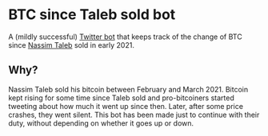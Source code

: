 # BTC since Taleb sold bot

A (mildly successful) [Twitter bot](https://twitter.com/sincetalebsold) that keeps track of the change of BTC since [Nassim Taleb](https://twitter.com/nntaleb) sold in early 2021.

## Why?

Nassim Taleb sold his bitcoin between February and March 2021. Bitcoin kept rising for some time since Taleb sold and pro-bitcoiners started tweeting about how much it went up since then. Later, after some price crashes, they went silent. This bot has been made just to continue with their duty, without depending on whether it goes up or down.
